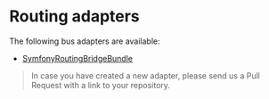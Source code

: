 # Routing adapters

The following bus adapters are available:

* [SymfonyRoutingBridgeBundle](https://github.com/BenGorUser/SymfonyRoutingBridgeBundle)

> In case you have created a new adapter, please send us a Pull Request with a link to your repository.
